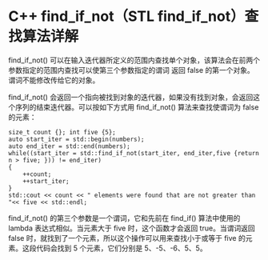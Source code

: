 # C++ find_if_not（STL find_if_not）查找算法详解

find_if_not() 可以在输入迭代器所定义的范围内查找单个对象，该算法会在前两个参数指定的范围内查找可以使第三个参数指定的谓词 返回 false 的第一个对象。谓词不能修改传给它的对象。

find_if_not() 会返回一个指向被找到对象的迭代器，如果没有找到对象，会返回这个序列的结束迭代器。可以按如下方式用 find_if_not() 算法来查找使谓词为 false 的元素：

```
size_t count {}; int five {5};
auto start_iter = std::begin(numbers);
auto end_iter = std::end(numbers);
while((start_iter = std::find_if_not(start_iter, end_iter,five {return n > five; })) != end_iter)
{
    ++count;
    ++start_iter;
}
std::cout << count << " elements were found that are not greater than "<< five << std::endl;
```

find_if_not() 的第三个参数是一个谓词，它和先前在 find_if() 算法中使用的 lambda 表达式相似。当元素大于 five 时，这个函数才会返回 true。当谓词返回 false 时，就找到了一个元素，所以这个操作可以用来查找小于或等于 five 的元素。这段代码会找到 5 个元素，它们分别是 5、-5、-6、5、5。